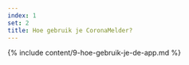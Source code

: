 ```yaml
---
index: 1
set: 2
title: Hoe gebruik je CoronaMelder?
--- 
```

{% include content/9-hoe-gebruik-je-de-app.md %}
